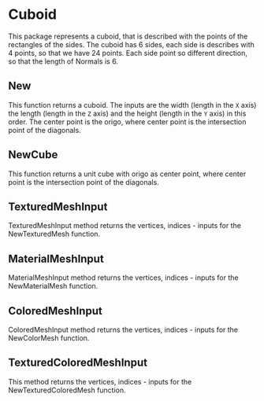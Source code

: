 # Cuboid

This package represents a cuboid, that is described with the points of the rectangles of the sides. The cuboid has 6 sides, each side is describes with 4 points, so that we have 24 points. Each side point so different direction, so that the length of Normals is 6.

## New

This function returns a cuboid. The inputs are the width (length in the `X` axis) the length (length in the `Z` axis) and the height (length in the `Y` axis) in this order. The center point is the origo, where center point is the intersection point of the diagonals.

## NewCube

This function returns a unit cube with origo as center point, where center point is the intersection point of the diagonals.

## TexturedMeshInput

TexturedMeshInput method returns the vertices, indices - inputs for the NewTexturedMesh function.

## MaterialMeshInput

MaterialMeshInput method returns the vertices, indices - inputs for the NewMaterialMesh function.

## ColoredMeshInput

ColoredMeshInput method returns the vertices, indices - inputs for the NewColorMesh function.

## TexturedColoredMeshInput

This method returns the vertices, indices - inputs for the NewTexturedColoredMesh function.
